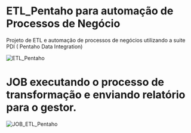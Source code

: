# ETL_Pentaho para automação de Processos de Negócio
Projeto de ETL e automação de processos de negócios utilizando a suite PDI ( Pentaho Data Integration)

![ETL_Pentaho](https://user-images.githubusercontent.com/79180544/192775433-201761fb-819a-4061-ab1c-5fe419838f13.jpg)


# JOB executando o processo de transformação e enviando relatório para o gestor.

![JOB_ETL_Pentaho](https://user-images.githubusercontent.com/79180544/192775940-35dd0a65-3d86-4fe4-9f86-3526ac428805.jpg)
